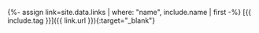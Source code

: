 {%- assign link=site.data.links | where: "name", include.name | first -%}
[{{ include.tag }}]({{ link.url }}){:target="_blank"}